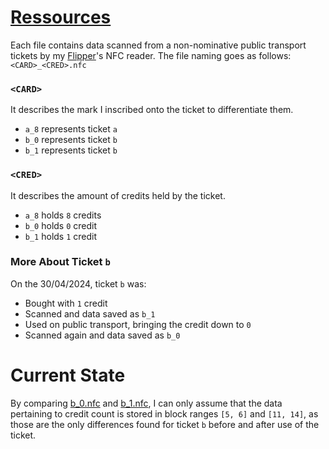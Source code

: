 # [Ressources](https://github.com/DarkKooky/public-transport-ticket-cracking/tree/main/resources)
Each file contains data scanned from a non-nominative public transport tickets by my [Flipper](https://flipperzero.one)'s NFC reader.
The file naming goes as follows: `<CARD>_<CRED>.nfc`
### `<CARD>`
It describes the mark I inscribed onto the ticket to differentiate them.
- `a_8` represents ticket `a`
- `b_0` represents ticket `b`
- `b_1` represents ticket `b`
### `<CRED>`
It describes the amount of credits held by the ticket.
- `a_8` holds `8` credits
- `b_0` holds `0` credit
- `b_1` holds `1` credit
### More About Ticket `b`
On the 30/04/2024, ticket `b` was:
- Bought with `1` credit
- Scanned and data saved as `b_1`
- Used on public transport, bringing the credit down to `0`
- Scanned again and data saved as `b_0`
# Current State
By comparing [b_0.nfc]() and [b_1.nfc](), I can only assume that the data pertaining to credit count is stored in block ranges `[5, 6]` and `[11, 14]`, as those are the only differences found for ticket `b` before and after use of the ticket.